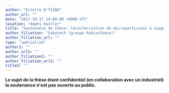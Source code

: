 ```yaml
---
author: "Estelle N'TSIBA"
author_url: ""
date: "2017-10-17 14:00:00 +0000 UTC"
location: "Amphi Kastler"
title: "Soutenance de thèse: Caractérisation de microparticules à usage médical pour la curiethérapie : veille règlementaire et mise au point de méthodes de caractérisation en vue de leur injection chez l’homme"
author_filiation: "Subatech (groupe Radiochimie)"
author_filiation_url: ""
type: "spécialisé"
author2: ""
author_url2: ""
author_filiation2: ""
author_filiation_url2: ""
title2: ""
---
```

**Le sujet de la thèse étant confidentiel (en collaboration avec un industriel) la soutenance n'est pas ouverte au public.**
